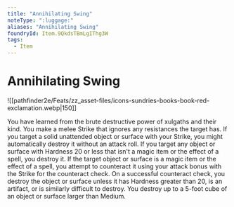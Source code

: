 ```yaml
---
title: "Annihilating Swing"
noteType: ":luggage:"
aliases: "Annihilating Swing"
foundryId: Item.9QkdsTBmLgIThg3W
tags:
  - Item
---
```


# Annihilating Swing
![[pathfinder2e/Feats/zz_asset-files/icons-sundries-books-book-red-exclamation.webp|150]]

You have learned from the brute destructive power of xulgaths and their kind. You make a melee Strike that ignores any resistances the target has. If you target a solid unattended object or surface with your Strike, you might automatically destroy it without an attack roll. If you target any object or surface with Hardness 20 or less that isn't a magic item or the effect of a spell, you destroy it. If the target object or surface is a magic item or the effect of a spell, you attempt to counteract it using your attack bonus with the Strike for the counteract check. On a successful counteract check, you destroy the object or surface unless it has Hardness greater than 20, is an artifact, or is similarly difficult to destroy. You destroy up to a 5-foot cube of an object or surface larger than Medium.
